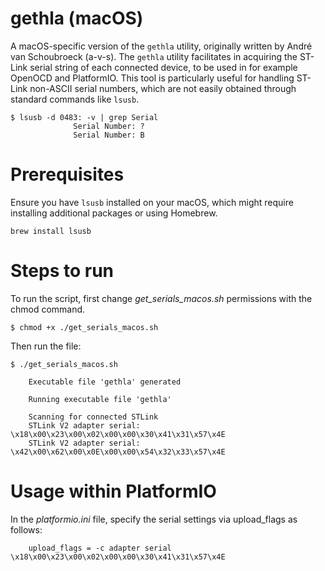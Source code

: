 gethla (macOS)
==============

A macOS-specific version of the `gethla` utility, originally written by André van Schoubroeck (a-v-s). The `gethla` utility facilitates in acquiring the ST-Link serial string of each connected device, to be used in for example OpenOCD and PlatformIO. This tool is particularly useful for handling ST-Link non-ASCII serial numbers, which are not easily obtained through standard commands like `lsusb`.

```
$ lsusb -d 0483: -v | grep Serial
              Serial Number: ?
              Serial Number: B
```

Prerequisites
=============

Ensure you have `lsusb` installed on your macOS, which might require installing additional packages or using Homebrew.

```
brew install lsusb
```

Steps to run
============

To run the script, first change *get_serials_macos.sh* permissions with the chmod command.

```
$ chmod +x ./get_serials_macos.sh
```

Then run the file:

```
$ ./get_serials_macos.sh

    Executable file 'gethla' generated

    Running executable file 'gethla'

    Scanning for connected STLink
    STLink V2 adapter serial: \x18\x00\x23\x00\x02\x00\x00\x30\x41\x31\x57\x4E
    STLink V2 adapter serial: \x42\x00\x62\x00\x0E\x00\x00\x54\x32\x33\x57\x4E
```

Usage within PlatformIO
=======================

In the *platformio.ini* file, specify the serial settings via upload_flags as follows:

```
    upload_flags = -c adapter serial \x18\x00\x23\x00\x02\x00\x00\x30\x41\x31\x57\x4E
```
